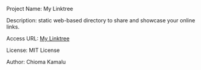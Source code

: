 Project Name: My Linktree

Description: static web-based directory to share and showcase your online links.

Access URL: [My Linktree](https://kamalu-chioma.github.io/My_Linktree/)

License: MIT License

Author: Chioma Kamalu
